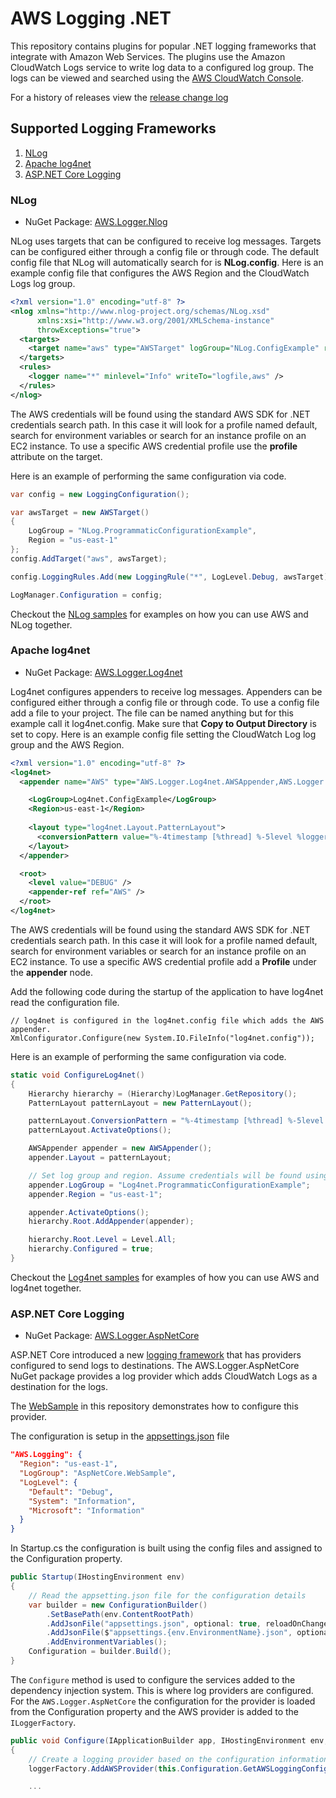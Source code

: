 # AWS Logging .NET

This repository contains plugins for popular .NET logging frameworks that integrate 
with Amazon Web Services. The plugins use the 
Amazon CloudWatch Logs service to write log data to a configured 
log group. The logs can be viewed and searched using the [AWS CloudWatch Console](https://console.aws.amazon.com/cloudwatch/).

For a history of releases view the [release change log](RELEASE.CHANGELOG.md)
## Supported Logging Frameworks

1. [NLog](#nlog)
2. [Apache log4net](#log4net)
3. [ASP.NET Core Logging](#asp.net-core-logging)

### NLog

* NuGet Package: [AWS.Logger.Nlog](https://www.nuget.org/packages/AWS.Logger.NLog/)

NLog uses targets that can be configured to receive log messages. Targets can be configured either 
through a config file or through code. The default config file that NLog will automatically search for
is **NLog.config**. Here is an example config file that configures the AWS Region and the CloudWatch Logs log group.

```xml
<?xml version="1.0" encoding="utf-8" ?>
<nlog xmlns="http://www.nlog-project.org/schemas/NLog.xsd"
      xmlns:xsi="http://www.w3.org/2001/XMLSchema-instance"
      throwExceptions="true">
  <targets>
    <target name="aws" type="AWSTarget" logGroup="NLog.ConfigExample" region="us-east-1"/>
  </targets>
  <rules>
    <logger name="*" minlevel="Info" writeTo="logfile,aws" />
  </rules>
</nlog>
```

The AWS credentials will be found using the standard AWS SDK for .NET credentials search path. In this case
it will look for a profile named default, search for environment variables or search for an instance profile on an 
EC2 instance. To use a specific AWS credential profile use the **profile** attribute on the target.

Here is an example of performing the same configuration via code.

```csharp
var config = new LoggingConfiguration();

var awsTarget = new AWSTarget()
{
    LogGroup = "NLog.ProgrammaticConfigurationExample",
    Region = "us-east-1"
};
config.AddTarget("aws", awsTarget);

config.LoggingRules.Add(new LoggingRule("*", LogLevel.Debug, awsTarget));

LogManager.Configuration = config;
```

Checkout the [NLog samples](/samples/NLog) for examples on how you can use AWS and NLog together. 

### Apache log4net

* NuGet Package: [AWS.Logger.Log4net](https://www.nuget.org/packages/AWS.Logger.Log4net/)

Log4net configures appenders to receive log messages. Appenders can be configured either 
through a config file or through code. To use a config file add a file to your project. 
The file can be named anything but for this example call it log4net.config. Make sure
that **Copy to Output Directory** is set to copy. Here is an example config file setting
the CloudWatch Log log group and the AWS Region. 

```xml
<?xml version="1.0" encoding="utf-8" ?>
<log4net>
  <appender name="AWS" type="AWS.Logger.Log4net.AWSAppender,AWS.Logger.Log4net">

    <LogGroup>Log4net.ConfigExample</LogGroup>
    <Region>us-east-1</Region>
    
    <layout type="log4net.Layout.PatternLayout">
      <conversionPattern value="%-4timestamp [%thread] %-5level %logger %ndc - %message%newline" />
    </layout>
  </appender>

  <root>
    <level value="DEBUG" />
    <appender-ref ref="AWS" />
  </root>
</log4net>
```

The AWS credentials will be found using the standard AWS SDK for .NET credentials search path. In this case
it will look for a profile named default, search for environment variables or search for an instance profile on an 
EC2 instance. To use a specific AWS credential profile add a **Profile** under the **appender** node.

Add the following code during the startup of the application to have log4net read the configuration file.
```
// log4net is configured in the log4net.config file which adds the AWS appender.
XmlConfigurator.Configure(new System.IO.FileInfo("log4net.config"));
```

Here is an example of performing the same configuration via code.

```csharp
static void ConfigureLog4net()
{
    Hierarchy hierarchy = (Hierarchy)LogManager.GetRepository();
    PatternLayout patternLayout = new PatternLayout();

    patternLayout.ConversionPattern = "%-4timestamp [%thread] %-5level %logger %ndc - %message%newline";
    patternLayout.ActivateOptions();

    AWSAppender appender = new AWSAppender();
    appender.Layout = patternLayout;

    // Set log group and region. Assume credentials will be found using the default profile or IAM credentials.
    appender.LogGroup = "Log4net.ProgrammaticConfigurationExample";
    appender.Region = "us-east-1";

    appender.ActivateOptions();
    hierarchy.Root.AddAppender(appender);

    hierarchy.Root.Level = Level.All;
    hierarchy.Configured = true;
}

```

Checkout the [Log4net samples](/samples/Log4net) for examples of how you can use AWS and log4net together. 

### ASP.NET Core Logging

* NuGet Package: [AWS.Logger.AspNetCore](https://www.nuget.org/packages/AWS.Logger.AspNetCore/)

ASP.NET Core introduced a new [logging framework](https://docs.microsoft.com/en-us/aspnet/core/fundamentals/logging) that has providers configured to send logs to destinations. 
The AWS.Logger.AspNetCore NuGet package provides a log provider which adds CloudWatch Logs as a destination for the logs.

The [WebSample](/samples/AspNetCore/WebSample) in this repository demonstrates how to configure
this provider.

The configuration is setup in the [appsettings.json](/samples/AspNetCore/WebSample/appsettings.json) file

```json
"AWS.Logging": {
  "Region": "us-east-1",
  "LogGroup": "AspNetCore.WebSample",
  "LogLevel": {
    "Default": "Debug",
    "System": "Information",
    "Microsoft": "Information"
  }
}
```

In Startup.cs the configuration is built using the config files and assigned to the Configuration property.

```csharp
public Startup(IHostingEnvironment env)
{
    // Read the appsetting.json file for the configuration details
    var builder = new ConfigurationBuilder()
        .SetBasePath(env.ContentRootPath)
        .AddJsonFile("appsettings.json", optional: true, reloadOnChange: true)
        .AddJsonFile($"appsettings.{env.EnvironmentName}.json", optional: true)
        .AddEnvironmentVariables();
    Configuration = builder.Build();
}
```

The `Configure` method is used to configure the services added to the dependency injection system. This is where 
log providers are configured. For the `AWS.Logger.AspNetCore` the configuration for the provider is loaded from 
the Configuration property and the AWS provider is added to the `ILoggerFactory`.

```csharp
public void Configure(IApplicationBuilder app, IHostingEnvironment env, ILoggerFactory loggerFactory)
{
    // Create a logging provider based on the configuration information passed through the appsettings.json
    loggerFactory.AddAWSProvider(this.Configuration.GetAWSLoggingConfigSection());

    ...
```